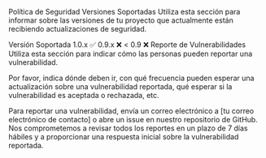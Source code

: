 Política de Seguridad
Versiones Soportadas
Utiliza esta sección para informar sobre las versiones de tu proyecto que actualmente están recibiendo actualizaciones de seguridad.

Versión	Soportada
1.0.x	:white_check_mark:
0.9.x	:x:
< 0.9	:x:
Reporte de Vulnerabilidades
Utiliza esta sección para indicar cómo las personas pueden reportar una vulnerabilidad.

Por favor, indica dónde deben ir, con qué frecuencia pueden esperar una actualización sobre una vulnerabilidad reportada, qué esperar si la vulnerabilidad es aceptada o rechazada, etc.

Para reportar una vulnerabilidad, envía un correo electrónico a [tu correo electrónico de contacto] o abre un issue en nuestro repositorio de GitHub. Nos comprometemos a revisar todos los reportes en un plazo de 7 días hábiles y a proporcionar una respuesta inicial sobre la vulnerabilidad reportada.

